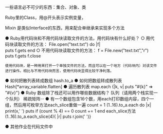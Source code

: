  一些语言必不可少的东西：集合、对象、类

Ruby里的Class，用@开头表示实例变量，

Mixin 是类似Interface的东西，用来配合单继承来实现多个方法



● Ruby用代码块和不用代码块读取文件的方法，用代码块有什么好处？
  ○ 用代码块读取文件的方法：
File.open("text.txt")  do |f|  
 puts f.gets 
end
  ○ 不用代码块读取文件的方法：
f = File.new("text.txt","r") 
puts f.gets 
f.close

	使用代码块，是一种用来打开一个单独文件的方法，而且可以在一个地方（代码块内）对该文件进行操作。相比与不用代码块而言，使用代码块显得比较干净利落。
● 如何把散列表转成数组
hash.to_a
● 如何把数组转成散列表
Hash[*array_variable.flatten] 
● 遍历散列表
 map.each {|k, v| puts "#{k}" => "#{v}"}
● Ruby 数组除了栈还可以用作哪些数据结构？
队列（请用两个栈实现一个队列） 稀疏矩阵···
●  有一个数组包含16个数，用each打印数组内容，四个一组，然后用可枚举方法each_slice重做一遍
count = 1
(1..16).to_a.each do |x|
  print(x,' ')
  puts if (count % 4) == 0
  count += 1
end
each_slice方法 (1..16).to_a.each_slice(4){ |r| puts r.join(' ')}

● 其他作业在代码文件中
